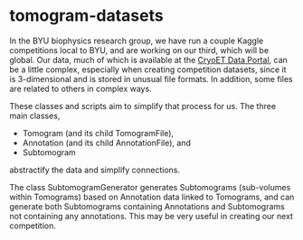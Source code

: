 # tomogram-datasets
In the BYU biophysics research group, we have run a couple Kaggle competitions local to BYU, and are working on our third, which will be global.
Our data, much of which is available at the [CryoET Data Portal](https://cryoetdataportal.czscience.com/), can be a little complex,
especially when creating competition datasets, since it is 3-dimensional and is stored in unusual file formats.
In addition, some files are related to others in complex ways.

These classes and scripts aim to simplify that process for us.
The three main classes,
 - Tomogram (and its child TomogramFile),
 - Annotation (and its child AnnotationFile), and
 - Subtomogram

abstractify the data and simplify connections.

The class SubtomogramGenerator generates Subtomograms (sub-volumes within Tomograms) based on Annotation data linked to Tomograms,
and can generate both Subtomograms containing Annotations and Subtomograms not containing any annotations.
This may be very useful in creating our next competition.
